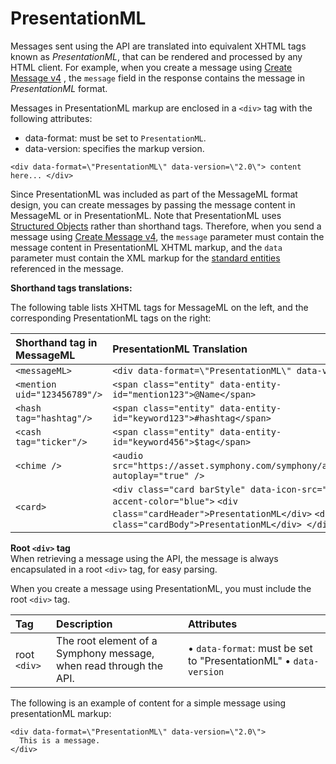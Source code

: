 # PresentationML

Messages sent using the API are translated into equivalent XHTML tags known as _PresentationML_, that can be rendered and processed by any HTML client. For example, when you create a message using [Create Message v4](https://rest-api.symphony.com/docs/create-message-v4) , the `message` field in the response contains the message in _PresentationML_ format.

Messages in PresentationML markup are enclosed in a `<div>` tag with the following attributes:

* data-format: must be set to `PresentationML`.
* data-version: specifies the markup version.

```markup
<div data-format=\"PresentationML\" data-version=\"2.0\"> content here... </div>
```

Since PresentationML was included as part of the MessageML format design, you can create messages by passing the message content in MessageML or in PresentationML. Note that PresentationML uses [Structured Objects](structured-objects.md) rather than shorthand tags. Therefore, when you send a message using [Create Message v4](https://rest-api.symphony.com/docs/create-message-v4), the `message` parameter must contain the message content in PresentationML XHTML markup, and the `data` parameter must contain the XML markup for the [standard entities](overview-of-messageml/message-format-messageml.md#standard-entities) referenced in the message.

**Shorthand tags translations:**

The following table lists XHTML tags for MessageML on the left, and the corresponding PresentationML tags on the right:

| Shorthand tag in MessageML | PresentationML Translation |
| :--- | :--- |
| `<messageML>` | `<div data-format=\"PresentationML\" data-version=\"2.0\">` |
| `<mention uid="123456789"/>` | `<span class="entity" data-entity-id="mention123">@Name</span>` |
| `<hash tag="hashtag"/>` | `<span class="entity" data-entity-id="keyword123">#hashtag</span>` |
| `<cash tag="ticker"/>` | `<span class="entity" data-entity-id="keyword456">$tag</span>` |
| `<chime />` | `<audio src="https://asset.symphony.com/symphony/audio/chime.mp3" autoplay="true" />` |
| `<card>` | `<div class="card barStyle" data-icon-src="url" data-accent-color="blue">` `<div class="cardHeader">PresentationML</div>` `<div class="cardBody">PresentationML</div> </div>` |

**Root `<div>` tag**  
When retrieving a message using the API, the message is always encapsulated in a root `<div>` tag, for easy parsing.

When you create a message using PresentationML, you must include the root `<div>` tag.

| Tag | Description | Attributes |
| :--- | :--- | :--- |
| root `<div>` | The root element of a Symphony message, when read through the API. | • `data-format`: must be set to "PresentationML"  • `data-version` |

The following is an example of content for a simple message using presentationML markup:

```markup
<div data-format=\"PresentationML\" data-version=\"2.0\">
  This is a message.
</div>
```

